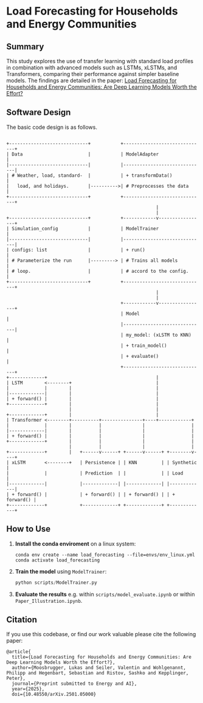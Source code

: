 # Load Forecasting for Households and Energy Communities

## Summary

This study explores the use of transfer learning with standard load profiles in combination with advanced models such as LSTMs, xLSTMs, and Transformers, comparing their performance against simpler baseline models. The findings are detailed in the paper: [Load Forecasting for Households and Energy Communities: Are Deep Learning Models Worth the Effort?](https://arxiv.org/abs/2501.05000v1)

## Software Design

The basic code design is as follows.
```

+-----------------------------+           +------------------------------+
| Data                        |           | ModelAdapter                 |
|-----------------------------|           |------------------------------|
| # Weather, load, standard-  |           | + transformData()            |
|   load, and holidays.       |---------->| # Preprocesses the data      |
+-----------------------------+           +------------------------------+
                                                       |
                                                       |
+-----------------------------+           +------------v-----------------+
| Simulation_config           |           | ModelTrainer                 |
|-----------------------------|           |------------------------------|
| configs: list               |           | + run()                      |
| # Parameterize the run      |---------> | # Trains all models          |
| # loop.                     |           | # accord to the config.      |
+-----------------------------+           +------------------------------+
                                                       |
                                                       |
                                          +------------v-----------------+
                                          | Model                        |
                                          |------------------------------|
                                          | my_model: (xLSTM to KNN)     |
                                          | + train_model()              |
                                          | + evaluate()                 |
                                          +------------------------------+
+-------------+                                        |
| LSTM        <--------+                               |
|             |        |                               |                 
|-------------|        |                               |                 
| + forward() |        |                               |                 
+-------------+        |                               |                 
                       |                               |                 
+-------------+        |                               |                 
| Transformer <--------+----------+---------------+----+------------+
|             |        |          |               |                 |
|-------------|        |          |               |                 |
| + forward() |        |          |               |                 |
+-------------+        |          |               |                 |
                       |          |               |                 |
+-------------+        |   +------v------+ +------v------+ +--------v----+
| xLSTM       <--------+   | Persistence | | KNN         | | Synthetic   |
|             |            | Prediction  | |             | | Load        |
|-------------|            |-------------| |-------------| |-------------|
| + forward() |            | + forward() | | + forward() | | + forward() |
+-------------+            +-------------+ +-------------+ +-------------+

```

<!-- ## Components: todo! -->

## How to Use

1. **Install the conda enviroment** on a linux system:
    ```
    conda env create --name load_forecasting --file=envs/env_linux.yml
    conda activate load_forecasting
    ```

2. **Train the model** using `ModelTrainer`:
    ```python
    python scripts/ModelTrainer.py
    ```

3. **Evaluate the results** e.g. within `scripts/model_evaluate.ipynb` or within `Paper_Illustration.ipynb`.

## Citation

If you use this codebase, or find our work valuable please cite the following paper:

```
@article{
  title={Load Forecasting for Households and Energy Communities: Are Deep Learning Models Worth the Effort?},
  author={Moosbrugger, Lukas and Seiler, Valentin and Wohlgenannt, Philipp and Hegenbart, Sebastian and Ristov, Sashko and Kepplinger, Peter},
  journal={Preprint submitted to Energy and AI},
  year={2025},
  doi={10.48550/arXiv.2501.05000}
```

